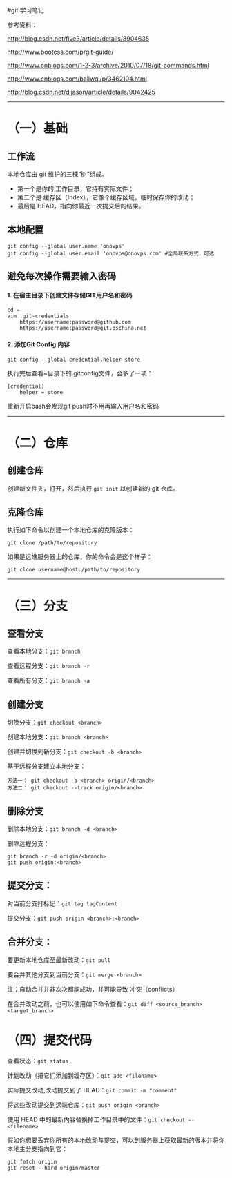 #git 学习笔记

参考资料：

<http://blog.csdn.net/five3/article/details/8904635>

<http://www.bootcss.com/p/git-guide/>

<http://www.cnblogs.com/1-2-3/archive/2010/07/18/git-commands.html>

<http://www.cnblogs.com/ballwql/p/3462104.html>

<http://blog.csdn.net/dijason/article/details/9042425>

-----------------------------------------------------
# （一）基础

## 工作流
本地仓库由 git 维护的三棵“树”组成。

*   第一个是你的 工作目录，它持有实际文件；
*   第二个是 缓存区（Index），它像个缓存区域，临时保存你的改动；
*   最后是 HEAD，指向你最近一次提交后的结果。`

## 本地配置

    git config --global user.name 'onovps'
    git config --global user.email 'onovps@onovps.com' #全局联系方式，可选

## 避免每次操作需要输入密码

#### 1. 在宿主目录下创建文件存储GIT用户名和密码

    cd ~
    vim .git-credentials
        https://username:password@github.com
        https://username:password@git.oschina.net

#### 2. 添加Git Config 内容

    git config --global credential.helper store
    
执行完后查看~目录下的.gitconfig文件，会多了一项：

    [credential]
        helper = store
        
重新开启bash会发现git push时不用再输入用户名和密码

-----------------------------------------------------
# （二）仓库

## 创建仓库
创建新文件夹，打开，然后执行 `git init` 以创建新的 git 仓库。

## 克隆仓库
执行如下命令以创建一个本地仓库的克隆版本：

`git clone /path/to/repository`

如果是远端服务器上的仓库，你的命令会是这个样子：

`git clone username@host:/path/to/repository`

-----------------------------------------------------
# （三）分支

## 查看分支
查看本地分支：`git branch`

查看远程分支：`git branch -r`

查看所有分支：`git branch -a`

## 创建分支
切换分支：`git checkout <branch>`

创建本地分支：`git branch <branch>` 

创建并切换到新分支：`git checkout -b <branch>`

基于远程分支建立本地分支：

    方法一： git checkout -b <branch> origin/<branch>
    方法二： git checkout --track origin/<branch> 

## 删除分支
删除本地分支：`git branch -d <branch>`

删除远程分支：

    git branch -r -d origin/<branch>
    git push origin:<branch>

## 提交分支：

对当前分支打标记：`git tag tagContent`

提交分支：`git push origin <branch>:<branch>`

## 合并分支：

要更新本地仓库至最新改动：`git pull`

要合并其他分支到当前分支：`git merge <branch>`

注：自动合并并非次次都能成功，并可能导致 冲突（conflicts）

在合并改动之前，也可以使用如下命令查看：`git diff <source_branch> <target_branch>`

# （四）提交代码
查看状态：`git status`


计划改动（把它们添加到缓存区）：`git add <filename>`

实际提交改动,改动提交到了 HEAD：`git commit -m "comment"`

将这些改动提交到远端仓库：`git push origin <branch>`

使用 HEAD 中的最新内容替换掉工作目录中的文件：`git checkout -- <filename>`

假如你想要丢弃你所有的本地改动与提交，可以到服务器上获取最新的版本并将你本地主分支指向到它：

    git fetch origin
    git reset --hard origin/master
